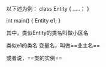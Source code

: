 以下述为例：
class Entity
{
	.....；
}

int main()
{
	Entity e1;
}

其中，类似Entity的类名叫做小区名

类似e1的类名 变量名，叫做==业主名==

或者说，==类的实例==